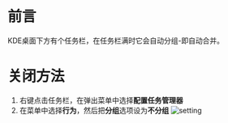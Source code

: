 # 前言
KDE桌面下方有个任务栏，在任务栏满时它会自动分组-即自动合并。

# 关闭方法
1. 右键点击任务栏，在弹出菜单中选择**配置任务管理器**
2. 在菜单中选择**行为**，然后把**分组**选项设为**不分组**
    ![setting](../img/kubuntu/taskbar/setting.webp)
